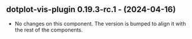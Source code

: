   ## dotplot-vis-plugin 0.19.3-rc.1 - (2024-04-16)
  
  * No changes on this component. The version is bumped to align it
    with the rest of the components.
